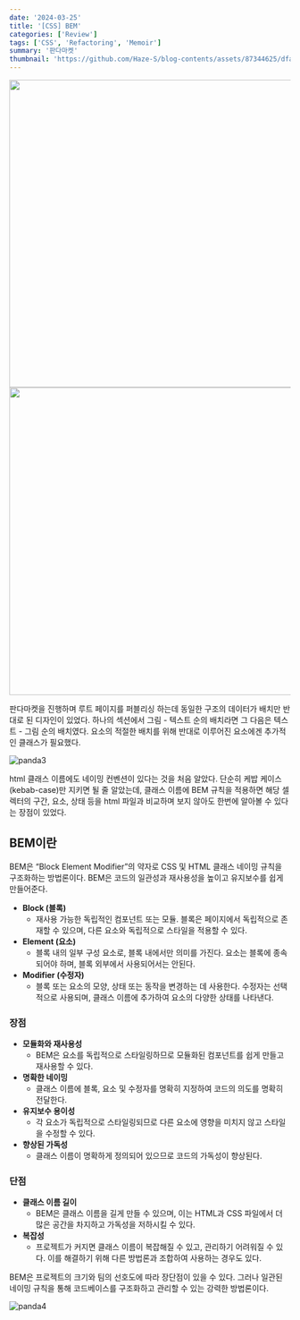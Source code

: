 ```yaml
---
date: '2024-03-25'
title: '[CSS] BEM'
categories: ['Review']
tags: ['CSS', 'Refactoring', 'Memoir']
summary: '판다마켓'
thumbnail: 'https://github.com/Haze-S/blog-contents/assets/87344625/dfa6e8b3-1853-4058-af26-f35fe6c6da32'
---
```


<p align=center>
  <img src="https://github.com/Haze-S/blog-contents/assets/87344625/53f6256f-e558-4511-9683-08d30143792e" width=550>
  <img src="https://github.com/Haze-S/blog-contents/assets/87344625/c2fd3cd4-05bc-42d2-a758-d28fd46cc4aa" width=550>
</p>

판다마켓을 진행하며 루트 페이지를 퍼블리싱 하는데 동일한 구조의 데이터가 배치만 반대로 된 디자인이 있었다. 하나의 섹션에서 그림 - 텍스트 순의 배치라면 그 다음은 텍스트 - 그림 순의 배치였다. 요소의 적절한 배치를 위해 반대로 이루어진 요소에겐 추가적인 클래스가 필요했다.

![panda3](https://github.com/Haze-S/blog-contents/assets/87344625/dfa6e8b3-1853-4058-af26-f35fe6c6da32)

html 클래스 이름에도 네이밍 컨벤션이 있다는 것을 처음 알았다. 단순히 케밥 케이스(kebab-case)만 지키면 될 줄 알았는데, 클래스 이름에 BEM 규칙을 적용하면 해당 셀렉터의 구간, 요소, 상태 등을 html 파일과 비교하며 보지 않아도 한번에 알아볼 수 있다는 장점이 있었다.

## BEM이란

BEM은 “Block Element Modifier”의 약자로 CSS 및 HTML 클래스 네이밍 규칙을 구조화하는 방법론이다. BEM은 코드의 일관성과 재사용성을 높이고 유지보수를 쉽게 만들어준다.

- **Block (블록)**
  - 재사용 가능한 독립적인 컴포넌트 또는 모듈. 블록은 페이지에서 독립적으로 존재할 수 있으며, 다른 요소와 독립적으로 스타일을 적용할 수 있다.
- **Element (요소)**
  - 블록 내의 일부 구성 요소로, 블록 내에서만 의미를 가진다. 요소는 블록에 종속되어야 하며, 블록 외부에서 사용되어서는 안된다.
- **Modifier (수정자)**
  - 블록 또는 요소의 모양, 상태 또는 동작을 변경하는 데 사용한다. 수정자는 선택적으로 사용되며, 클래스 이름에 추가하여 요소의 다양한 상태를 나타낸다.

### **장점**

- **모듈화와 재사용성**
  - BEM은 요소를 독립적으로 스타일링하므로 모듈화된 컴포넌트를 쉽게 만들고 재사용할 수 있다.
- **명확한 네이밍**
  - 클래스 이름에 블록, 요소 및 수정자를 명확히 지정하여 코드의 의도를 명확히 전달한다.
- **유지보수 용이성**
  - 각 요소가 독립적으로 스타일링되므로 다른 요소에 영향을 미치지 않고 스타일을 수정할 수 있다.
- **향상된 가독성**
  - 클래스 이름이 명확하게 정의되어 있으므로 코드의 가독성이 향상된다.

### **단점**

- **클래스 이름 길이**
  - BEM은 클래스 이름을 길게 만들 수 있으며, 이는 HTML과 CSS 파일에서 더 많은 공간을 차지하고 가독성을 저하시킬 수 있다.
- **복잡성**
  - 프로젝트가 커지면 클래스 이름이 복잡해질 수 있고, 관리하기 어려워질 수 있다. 이를 해결하기 위해 다른 방법론과 조합하여 사용하는 경우도 있다.

BEM은 프로젝트의 크기와 팀의 선호도에 따라 장단점이 있을 수 있다. 그러나 일관된 네이밍 규칙을 통해 코드베이스를 구조화하고 관리할 수 있는 강력한 방법론이다.

![panda4](https://github.com/Haze-S/blog-contents/assets/87344625/168fbf9b-0316-433c-9c37-ef36f1d8a1bc)
